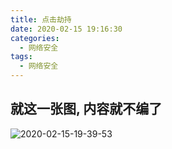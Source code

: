 ```yaml
---
title: 点击劫持
date: 2020-02-15 19:16:30
categories:
  - 网络安全
tags:
  - 网络安全
---
```


## 就这一张图, 内容就不编了

![2020-02-15-19-39-53](http://handle-note-img.niubishanshan.top/2020-02-15-19-39-53.png)
